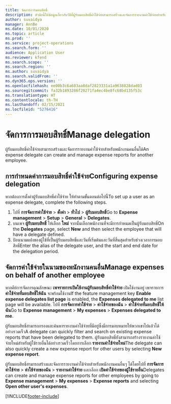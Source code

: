 ```yaml
---
title: จัดการการมอบสิทธิ์
description: หัวข้อนี้ให้ข้อมูลเกี่ยวกับวิธีที่ผู้รับมอบสิทธิ์ค่าใช้จ่ายสามารถสร้างและจัดการรายงานค่าใช้จ่ายสำหรับพนักงานคนอื่นได้
author: suvaidya
manager: AnnBe
ms.date: 10/01/2020
ms.topic: article
ms.prod: ''
ms.service: project-operations
ms.search.form: ''
audience: Application User
ms.reviewer: kfend
ms.search.scope: ''
ms.search.region: ''
ms.author: suvaidya
ms.search.validFrom: ''
ms.dyn365.ops.version: ''
ms.openlocfilehash: ee00b3c6a683aa8daf2823331a1a9638828dad03
ms.sourcegitcommit: fa32b1893286f20271fa4ec4be8fc68bd135f53c
ms.translationtype: HT
ms.contentlocale: th-TH
ms.lasthandoff: 02/15/2021
ms.locfileid: "5276416"
---
```

# <a name="manage-delegation"></a><span data-ttu-id="9a798-103">จัดการการมอบสิทธิ์</span><span class="sxs-lookup"><span data-stu-id="9a798-103">Manage delegation</span></span>
<span data-ttu-id="9a798-104">ผู้รับมอบสิทธิ์ค่าใช้จ่ายสามารถสร้างและจัดการรายงานค่าใช้จ่ายสำหรับพนักงานคนอื่นได้</span><span class="sxs-lookup"><span data-stu-id="9a798-104">An expense delegate can create and manage expense reports for another employee.</span></span>

## <a name="configuring-expense-delegation"></a><span data-ttu-id="9a798-105">การกำหนดค่าการมอบสิทธิ์ค่าใช้จ่าย</span><span class="sxs-lookup"><span data-stu-id="9a798-105">Configuring expense delegation</span></span>

<span data-ttu-id="9a798-106">หากต้องการตั้งค่าผู้รับมอบสิทธิ์ค่าใช้จ่าย ให้ทำตามขั้นตอนต่อไปนี้</span><span class="sxs-lookup"><span data-stu-id="9a798-106">To set up a user as an expense delegate, complete the following steps.</span></span> 
1. <span data-ttu-id="9a798-107">ไปที่ **การจัดการค่าใช้จ่าย** > **ตั้งค่า** > **ทั่วไป** > **ผู้รับมอบสิทธิ์**</span><span class="sxs-lookup"><span data-stu-id="9a798-107">Go to **Expense management** > **Setup** > **General** > **Delegates**.</span></span> 
2. <span data-ttu-id="9a798-108">บนเพจ **ผู้รับมอบสิทธิ์** ให้เลือก **ใหม่** จากนั้นเลือกพนักงานที่จะมีการกำหนดเป็นผู้รับมอบสิทธิ์</span><span class="sxs-lookup"><span data-stu-id="9a798-108">On the **Delegates** page, select **New** and then select the employee that will have a delegate defined.</span></span> 
3. <span data-ttu-id="9a798-109">ป้อนนามแฝงของผู้ใช้ที่เป็นผู้รับมอบสิทธิ์และวันที่เริ่มต้นและวันที่สิ้นสุดสำหรับช่วงเวลาการมอบสิทธิ์</span><span class="sxs-lookup"><span data-stu-id="9a798-109">Enter the alias of the delegate user, and the start and end date for the delegation period.</span></span>

## <a name="manage-expenses-on-behalf-of-another-employee"></a><span data-ttu-id="9a798-110">จัดการค่าใช้จ่ายในนามของพนักงานคนอื่น</span><span class="sxs-lookup"><span data-stu-id="9a798-110">Manage expenses on behalf of another employee</span></span>

<span data-ttu-id="9a798-111">หากคีย์การจัดการคุณลักษณะ **เพจรายการเปิดใช้งานผู้รับมอบสิทธิ์ค่าใช้จ่าย** เปิดใช้งานอยู่ เพจรายการ **ค่าใช้จ่ายที่มอบสิทธิ์ให้ฉัน** จะพร้อมใช้งาน</span><span class="sxs-lookup"><span data-stu-id="9a798-111">If the feature management key **Enable expense delegates list page** is enabled, the **Expenses delegated to me** list page will be available.</span></span> <span data-ttu-id="9a798-112">ไปที่ **การจัดการค่าใช้จ่าย** > **ค่าใช้จ่ายของฉัน** > **ค่าใช้จ่ายที่มอบสิทธิ์ให้ฉัน**</span><span class="sxs-lookup"><span data-stu-id="9a798-112">Go to **Expense management** > **My expenses** > **Expenses delegated to me**.</span></span>

<span data-ttu-id="9a798-113">ผู้รับมอบสิทธิ์สามารถกรองและค้นหารายงานค่าใช้จ่ายที่มีอยู่ซึ่งมีการมอบหมายให้พวกเขาไปแล้วได้อย่างรวดเร็ว</span><span class="sxs-lookup"><span data-stu-id="9a798-113">A delegate can quickly filter and search on existing expense reports that have been delegated to them.</span></span> <span data-ttu-id="9a798-114">ผู้รับมอบสิทธิ์ยังสามารถสร้างรายงานค่าใช้จ่ายใหม่สำหรับผู้ใช้รายอื่นได้อย่างรวดเร็วโดยการเลือก **รายงานค่าใช้จ่ายใหม่**</span><span class="sxs-lookup"><span data-stu-id="9a798-114">The delegate can also quickly create a new expense report for other users by selecting **New expense report**.</span></span>

<span data-ttu-id="9a798-115">ผู้รับมอบสิทธิ์สามารถสร้างและจัดการรายงานค่าใช้จ่ายสำหรับพนักงานคนอื่นๆ ได้โดยไปที่ **การจัดการค่าใช้จ่าย** > **ค่าใช้จ่ายของฉัน** > **รายงานค่าใช้จ่าย** และเลือก **เปิดค่าใช้จ่ายของผู้ใช้รายอื่น**</span><span class="sxs-lookup"><span data-stu-id="9a798-115">Delegates can create and manage expense reports for other employees by going to **Expense management** > **My expenses** > **Expense reports** and selecting **Open other user's expenses**.</span></span>


[!INCLUDE[footer-include](../includes/footer-banner.md)]